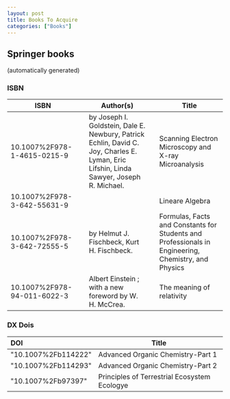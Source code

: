 ```yaml
---
layout: post
title: Books To Acquire
categories: ["Books"]
---
```


## Springer books
(automatically generated)

### ISBN

| ISBN | | Author(s) ||  Title |
|-----------|--|----|--|---|
10.1007%2F978-1-4615-0215-9 || by Joseph I. Goldstein, Dale E. Newbury, Patrick Echlin, David C. Joy, Charles E. Lyman, Eric Lifshin, Linda Sawyer, Joseph R. Michael. || Scanning Electron Microscopy and X-ray Microanalysis
10.1007%2F978-3-642-55631-9 ||  || Lineare Algebra
10.1007%2F978-3-642-72555-5 || by Helmut J. Fischbeck, Kurt H. Fischbeck. || Formulas, Facts and Constants for Students and Professionals in Engineering, Chemistry, and Physics
10.1007%2F978-94-011-6022-3 || Albert Einstein ; with a new foreword by W. H. McCrea. || The meaning of relativity

### DX Dois

| DOI | Title |  
|:--------------------|------|
"10.1007%2Fb114222" | Advanced Organic Chemistry-Part 1
"10.1007%2Fb114293" | Advanced Organic Chemistry-Part 2
"10.1007%2Fb97397" | Principles of Terrestrial Ecosystem Ecologye

